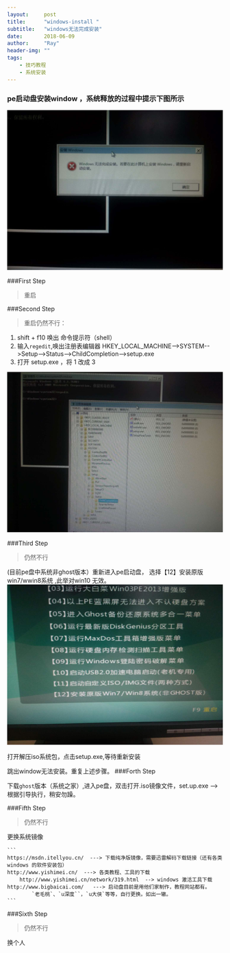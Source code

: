 ```yaml
---
layout:     post
title:      "windows-install "
subtitle:   "windows无法完成安装"
date:       2018-06-09
author:     "Ray"
header-img: ""
tags:
    - 技巧教程
    - 系统安装
---
```

### pe启动盘安装window ，系统释放的过程中提示下图所示
![811528509225_.pi](media/15285088496606/811528509225_.pic.jpg)

###First Step
>重启

###Second Step
>重启仍然不行：

1. shift + f10 唤出 命令提示符（shell）
2. 输入`regedit`,唤出注册表编辑器 HKEY_LOCAL_MACHINE-->SYSTEM-->Setup-->Status-->ChildCompletion-->setup.exe
3. 打开 setup.exe ，将 1 改成 3


![801528509224_.pi](media/15285088496606/801528509224_.pic.jpg)

###Third Step 
>仍然不行

(目前pe盘中系统非ghost版本）重新进入pe启动盘，
选择【12】安装原版win7/wwin8系统 ,此举对win10 无效。 
![831528511077_.pi](media/15285088496606/831528511077_.pic.jpg)

打开解压iso系统包，点击setup.exe,等待重新安装

跳出window无法安装。重复上述步骤。
###Forth Step

下载`ghost`版本（系统之家）,进入pe盘，双击打开.iso镜像文件，set.up.exe --> 根据引导执行，稍安勿躁。

###Fifth Step
>仍然不行

更换系统镜像
    
    ```
    https://msdn.itellyou.cn/  ---> 下载纯净版镜像，需要迅雷解码下载链接（还有各类windows 的软件安装包）
    http://www.yishimei.cn/  ---> 各类教程、工具的下载
        http://www.yishimei.cn/network/319.html  --> windows 激活工具下载
    http://www.bigbaicai.com/   ---> 启动盘目前是用他们家制作，教程网站都有。
            `老毛桃`、`u深度``，`u大侠`等等，自行更换。如出一辙。
    ```

###Sixth Step

>仍然不行

换个人



